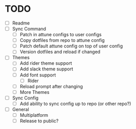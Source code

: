 # TODO
- [ ] Readme
- [ ] Sync Command
    - [ ] Patch in attune configs to user configs
    - [ ] Copy dotfiles from repo to attune config
    - [ ] Patch default attune config on top of user config
    - [ ] Version dotfiles and reload if changed
- [ ] Themes
    - [ ] Add rider theme support
    - [ ] Add slack theme support
    - [ ] Add font support
      - [ ] Rider
    - [ ] Reload prompt after changing
    - [ ] More Themes
- [ ] Sync Config
    - [ ] Add ability to sync config up to repo (or other repo?)
- [ ] General
    - [ ] Multiplatform
    - [ ] Release to public?